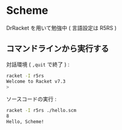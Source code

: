 # Scheme

DrRacket を用いて勉強中 ( 言語設定は R5RS )

## コマンドラインから実行する

対話環境 ( ``,quit`` で終了 ) :

```bash
racket -I r5rs
Welcome to Racket v7.3
>
```

ソースコードの実行 :

```bash
racket -I r5rs ./hello.scm
8
Hello, Scheme!
```

